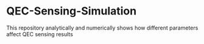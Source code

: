# QEC-Sensing-Simulation
This repository analytically and numerically shows how different parameters affect QEC sensing results

